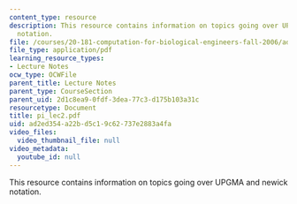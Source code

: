 ```yaml
---
content_type: resource
description: This resource contains information on topics going over UPGMA and newick
  notation.
file: /courses/20-181-computation-for-biological-engineers-fall-2006/ad2ed354a22bd5c19c62737e2883a4fa_pi_lec2.pdf
file_type: application/pdf
learning_resource_types:
- Lecture Notes
ocw_type: OCWFile
parent_title: Lecture Notes
parent_type: CourseSection
parent_uid: 2d1c8ea9-0fdf-3dea-77c3-d175b103a31c
resourcetype: Document
title: pi_lec2.pdf
uid: ad2ed354-a22b-d5c1-9c62-737e2883a4fa
video_files:
  video_thumbnail_file: null
video_metadata:
  youtube_id: null
---
```

This resource contains information on topics going over UPGMA and newick notation.

